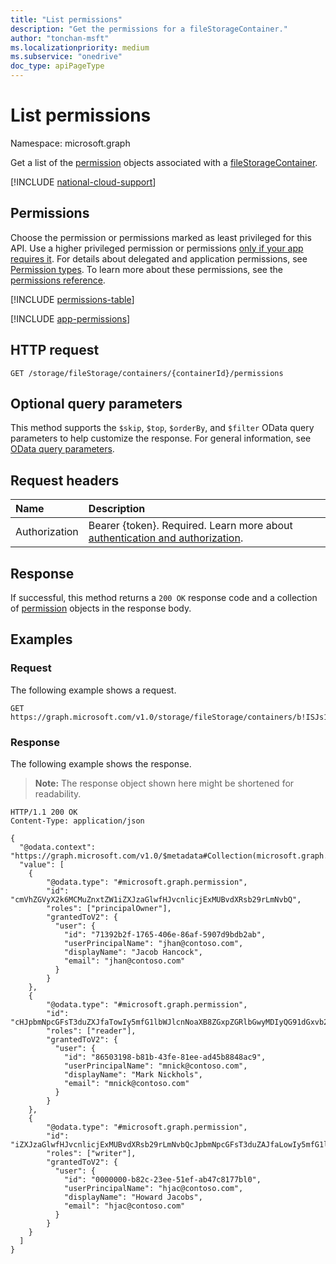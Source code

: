 ```yaml
---
title: "List permissions"
description: "Get the permissions for a fileStorageContainer."
author: "tonchan-msft"
ms.localizationpriority: medium
ms.subservice: "onedrive"
doc_type: apiPageType
---
```


# List permissions

Namespace: microsoft.graph

Get a list of the [permission](../resources/permission.md) objects associated with a [fileStorageContainer](../resources/filestoragecontainer.md).

[!INCLUDE [national-cloud-support](../../includes/global-only.md)]

## Permissions

Choose the permission or permissions marked as least privileged for this API. Use a higher privileged permission or permissions [only if your app requires it](/graph/permissions-overview#best-practices-for-using-microsoft-graph-permissions). For details about delegated and application permissions, see [Permission types](/graph/permissions-overview#permission-types). To learn more about these permissions, see the [permissions reference](/graph/permissions-reference).

<!-- { "blockType": "permissions", "name": "filestoragecontainer_list_permissions" } -->
[!INCLUDE [permissions-table](../includes/permissions/filestoragecontainer-list-permissions-permissions.md)]

[!INCLUDE [app-permissions](../includes/sharepoint-embedded-app-permissions.md)]

## HTTP request

<!-- {
  "blockType": "ignored"
}
-->
``` http
GET /storage/fileStorage/containers/{containerId}/permissions
```

## Optional query parameters
This method supports the `$skip`, `$top`, `$orderBy`, and `$filter` OData query parameters to help customize the response. For general information, see [OData query parameters](/graph/query-parameters).

## Request headers
|Name|Description|
|:---|:---|
|Authorization|Bearer {token}. Required. Learn more about [authentication and authorization](/graph/auth/auth-concepts).|

## Response

If successful, this method returns a `200 OK` response code and a collection of [permission](../resources/permission.md) objects in the response body.

## Examples

### Request
The following example shows a request.
<!-- {
  "blockType": "request",
  "name": "list_permission"
}
-->
``` http
GET https://graph.microsoft.com/v1.0/storage/fileStorage/containers/b!ISJs1WRro0y0EWgkUYcktDa0mE8zSlFEqFzqRn70Zwp1CEtDEBZgQICPkRbil_5Z/permissions
```

### Response
The following example shows the response.
>**Note:** The response object shown here might be shortened for readability.
<!-- {
  "blockType": "response",
  "truncated": true,
  "@odata.type": "Collection(microsoft.graph.permission)"
}
-->
``` http
HTTP/1.1 200 OK
Content-Type: application/json

{
  "@odata.context": "https://graph.microsoft.com/v1.0/$metadata#Collection(microsoft.graph.permission)",
  "value": [
    {
        "@odata.type": "#microsoft.graph.permission",
        "id": "cmVhZGVyX2k6MCMuZnxtZW1iZXJzaGlwfHJvcnlicjExMUBvdXRsb29rLmNvbQ",
        "roles": ["principalOwner"],
        "grantedToV2": {
          "user": {
            "id": "71392b2f-1765-406e-86af-5907d9bdb2ab",
            "userPrincipalName": "jhan@contoso.com",
            "displayName": "Jacob Hancock",
            "email": "jhan@contoso.com"
          }
        }
    },
    {
        "@odata.type": "#microsoft.graph.permission",
        "id": "cHJpbmNpcGFsT3duZXJfaTowIy5mfG1lbWJlcnNoaXB8ZGxpZGRlbGwyMDIyQG91dGxvb2suY29t",
        "roles": ["reader"],
        "grantedToV2": {
          "user": {
            "id": "86503198-b81b-43fe-81ee-ad45b8848ac9",
            "userPrincipalName": "mnick@contoso.com",
            "displayName": "Mark Nickhols",
            "email": "mnick@contoso.com"
          }
        }
    },
    {
        "@odata.type": "#microsoft.graph.permission",
        "id": "iZXJzaGlwfHJvcnlicjExMUBvdXRsb29rLmNvbQcJpbmNpcGFsT3duZAJfaLowIy5mfG1lbWJl",
        "roles": ["writer"],
        "grantedToV2": {
          "user": {
            "id": "0000000-b82c-23ee-51ef-ab47c8177bl0",
            "userPrincipalName": "hjac@contoso.com",
            "displayName": "Howard Jacobs",
            "email": "hjac@contoso.com"
          }
        }
    }
  ]
}
```

